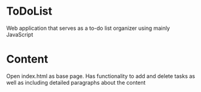 # ToDoList
Web application that serves as a to-do list organizer using mainly JavaScript

# Content
Open index.html as base page. Has functionality to add and delete tasks as well as including detailed paragraphs about the content
